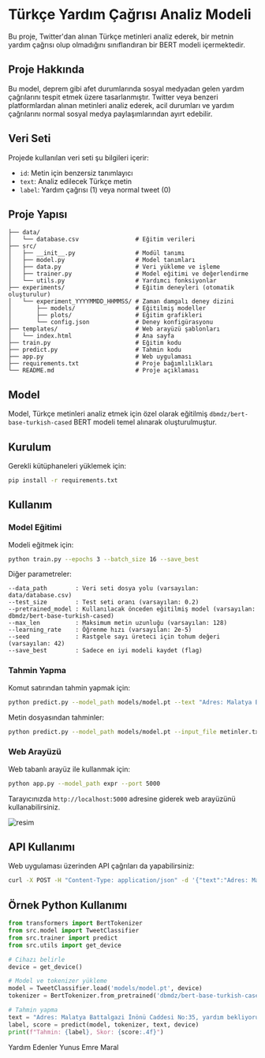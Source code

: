 # Türkçe Yardım Çağrısı Analiz Modeli

Bu proje, Twitter'dan alınan Türkçe metinleri analiz ederek, bir metnin yardım çağrısı olup olmadığını sınıflandıran bir BERT modeli içermektedir.

## Proje Hakkında

Bu model, deprem gibi afet durumlarında sosyal medyadan gelen yardım çağrılarını tespit etmek üzere tasarlanmıştır. Twitter veya benzeri platformlardan alınan metinleri analiz ederek, acil durumları ve yardım çağrılarını normal sosyal medya paylaşımlarından ayırt edebilir.

## Veri Seti

Projede kullanılan veri seti şu bilgileri içerir:
- `id`: Metin için benzersiz tanımlayıcı
- `text`: Analiz edilecek Türkçe metin
- `label`: Yardım çağrısı (1) veya normal tweet (0)

## Proje Yapısı

```
├── data/
│   └── database.csv                # Eğitim verileri
├── src/
│   ├── __init__.py                 # Modül tanımı
│   ├── model.py                    # Model tanımları
│   ├── data.py                     # Veri yükleme ve işleme
│   ├── trainer.py                  # Model eğitimi ve değerlendirme
│   └── utils.py                    # Yardımcı fonksiyonlar
├── experiments/                    # Eğitim deneyleri (otomatik oluşturulur)
│   └── experiment_YYYYMMDD_HHMMSS/ # Zaman damgalı deney dizini
│       ├── models/                 # Eğitilmiş modeller
│       ├── plots/                  # Eğitim grafikleri
│       └── config.json             # Deney konfigürasyonu
├── templates/                      # Web arayüzü şablonları
│   └── index.html                  # Ana sayfa
├── train.py                        # Eğitim kodu
├── predict.py                      # Tahmin kodu
├── app.py                          # Web uygulaması
├── requirements.txt                # Proje bağımlılıkları
└── README.md                       # Proje açıklaması
```

## Model

Model, Türkçe metinleri analiz etmek için özel olarak eğitilmiş `dbmdz/bert-base-turkish-cased` BERT modeli temel alınarak oluşturulmuştur.

## Kurulum

Gerekli kütüphaneleri yüklemek için:

```bash
pip install -r requirements.txt
```

## Kullanım

### Model Eğitimi

Modeli eğitmek için:

```bash
python train.py --epochs 3 --batch_size 16 --save_best
```

Diğer parametreler:

```
--data_path        : Veri seti dosya yolu (varsayılan: data/database.csv)
--test_size        : Test seti oranı (varsayılan: 0.2)
--pretrained_model : Kullanılacak önceden eğitilmiş model (varsayılan: dbmdz/bert-base-turkish-cased)
--max_len          : Maksimum metin uzunluğu (varsayılan: 128)
--learning_rate    : Öğrenme hızı (varsayılan: 2e-5)
--seed             : Rastgele sayı üreteci için tohum değeri (varsayılan: 42)
--save_best        : Sadece en iyi modeli kaydet (flag)
```

### Tahmin Yapma

Komut satırından tahmin yapmak için:

```bash
python predict.py --model_path models/model.pt --text "Adres: Malatya Battalgazi İnönü Caddesi No:35, yardım bekliyoruz, 3 gündür kimse gelmedi."
```

Metin dosyasından tahminler:

```bash
python predict.py --model_path models/model.pt --input_file metinler.txt --output_file sonuclar.json
```

### Web Arayüzü

Web tabanlı arayüz ile kullanmak için:

```bash
python app.py --model_path expr --port 5000
```

Tarayıcınızda `http://localhost:5000` adresine giderek web arayüzünü kullanabilirsiniz.

![resim](https://github.com/user-attachments/assets/fdf6e5e0-c0e1-432f-b001-941b3d55b0a7)

## API Kullanımı

Web uygulaması üzerinden API çağrıları da yapabilirsiniz:

```bash
curl -X POST -H "Content-Type: application/json" -d '{"text":"Adres: Malatya Battalgazi İnönü Caddesi No:35, yardım bekliyoruz, 3 gündür kimse gelmedi."}' http://localhost:5000/predict
```

## Örnek Python Kullanımı

```python
from transformers import BertTokenizer
from src.model import TweetClassifier
from src.trainer import predict
from src.utils import get_device

# Cihazı belirle
device = get_device()

# Model ve tokenizer yükleme
model = TweetClassifier.load('models/model.pt', device)
tokenizer = BertTokenizer.from_pretrained('dbmdz/bert-base-turkish-cased')

# Tahmin yapma
text = "Adres: Malatya Battalgazi İnönü Caddesi No:35, yardım bekliyoruz, 3 gündür kimse gelmedi."
label, score = predict(model, tokenizer, text, device)
print(f"Tahmin: {label}, Skor: {score:.4f}")
``` 
Yardım Edenler 
Yunus Emre Maral
